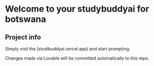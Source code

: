 # Welcome to your studybuddyai for botswana
## Project info


Simply visit the [studibuddyai.vercel.app) and start prompting.

Changes made via Lovable will be committed automatically to this repo.

